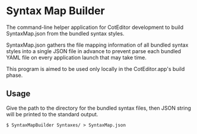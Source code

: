 # Syntax Map Builder

The command-line helper application for CotEditor development to build SyntaxMap.json from the bundled syntax styles.

SyntaxMap.json gathers the file mapping information of all bundled syntax styles into a single JSON file in advance to prevent parse each bundled YAML file on every application launch that may take time.

This program is aimed to be used only locally in the CotEditor.app's build phase.

## Usage

Give the path to the directory for the bundled syntax files, then JSON string will be printed to the standard output.

```console
$ SyntaxMapBuilder Syntaxes/ > SyntaxMap.json
```
